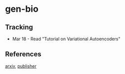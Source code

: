 # gen-bio

## Tracking
  * Mar 18 - Read "Tutorial on Variational Autoencoders" 

## References
  
  [arxiv](https://arxiv.org/pdf/1712.06527.pdf), [publisher](https://www.nature.com/articles/s41592-018-0138-4)
